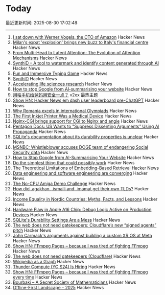 # Today

最近更新时间: 2025-08-30 17:02:48

--- 
1. [I sat down with Werner Vogels, the CTO of Amazon](https://everton.xyz/i-sat-down-with-werner-vogels/) Hacker News
2. [Milan's expat 'explosion' brings new buzz to Italy's financial centre](https://www.ft.com/content/f33a01dc-f873-4c62-886f-f69562fb2e46) Hacker News
3. [From Multi-Head to Latent Attention: The Evolution of Attention Mechanisms](https://vinithavn.medium.com/from-multi-head-to-latent-attention-the-evolution-of-attention-mechanisms-64e3c0505f24) Hacker News
4. [SynthID – A tool to watermark and identify content generated through AI](https://deepmind.google/science/synthid/) Hacker News
5. [Fun and Immersive Typing Game](https://keybara.io) Hacker News
6. [SynthID](https://deepmind.google/science/synthid/) Hacker News
7. [Accelerating life sciences research](https://openai.com/index/accelerating-life-sciences-research-with-retro-biosciences/) Hacker News
8. [How to stop Google from AI-summarising your website](https://www.teruza.com/info-hub/how-to-stop-google-from-ai-summarising-your-website) Hacker News
9. [用啥手机给爸妈用安全一点？](https://www.v2ex.com/t/1155914) v2ex 最热主题
10. [Show HN: Hacker News em dash user leaderboard pre-ChatGPT](https://www.gally.net/miscellaneous/hn-em-dash-user-leaderboard.html) Hacker News
11. [Why Romania excels in international Olympiads](https://www.palladiummag.com/2025/08/29/why-romania-excels-in-international-olympiads/) Hacker News
12. [The First Inkjet Printer Was a Medical Device](https://spectrum.ieee.org/rune-elmqvist) Hacker News
13. [Nginx-CGI brings support for CGI to Nginx and angie](https://github.com/pjincz/nginx-cgi) Hacker News
14. [Pentagon Docs: US Wants to "Suppress Dissenting Arguments" Using AI Propaganda](https://theintercept.com/2025/08/25/pentagon-military-ai-propaganda-influence/) Hacker News
15. [SQLite's documentation about its durability properties is unclear](https://www.agwa.name/blog/post/sqlite_durability) Hacker News
16. [MSNBC: Whistleblower accuses DOGE team of endangering Social Security data](https://whistleblower.org/in-the-news/msnbc-whistleblower-accuses-doge-team-of-endangering-critical-social-security-data/) Hacker News
17. [How to Stop Google from AI-Summarising Your Website](https://www.teruza.com/info-hub/how-to-stop-google-from-ai-summarising-your-website) Hacker News
18. [Do the simplest thing that could possibly work](https://www.seangoedecke.com/the-simplest-thing-that-could-possibly-work/) Hacker News
19. [The Theoretical Limitations of Embedding-Based Retrieval](https://arxiv.org/abs/2508.21038) Hacker News
20. [Data engineering and software engineering are converging](https://clickhouse.com/blog/eight-principles-of-great-developer-experience-for-data-infrastructure) Hacker News
21. [The No-CPU Amiga Demo Challenge](https://github.com/askeksa/NoCpuChallenge) Hacker News
22. [How did .agakhan, .ismaili and .imamat get their own TLDs?](https://data.iana.org/TLD/tlds-alpha-by-domain.txt) Hacker News
23. [Income Equality in Nordic Countries: Myths, Facts, and Lessons](https://www.aeaweb.org/articles?id=10.1257/jel.20251636) Hacker News
24. [Hardware Flaw in Apple A16 Chip: Debug Logic Active on Production Devices](https://github.com/JGoyd/A16-FuseBypass) Hacker News
25. [SQLite's Durability Settings Are a Mess](https://www.agwa.name/blog/post/sqlite_durability) Hacker News
26. [The web does not need gatekeepers: Cloudflare’s new “signed agents” pitch](https://positiveblue.substack.com/p/the-web-does-not-need-gatekeepers) Hacker News
27. [John Carmack's arguments against building a custom XR OS at Meta](https://twitter.com/ID_AA_Carmack/status/1961172409920491849) Hacker News
28. [Show HN: FFmpeg Pages – because I was tired of fighting FFmpeg](https://ffmpegs.pages.dev/) Hacker News
29. [The web does not need gatekeepers (Cloudflare)](https://positiveblue.substack.com/p/the-web-does-not-need-gatekeepers) Hacker News
30. [Wikipedia as a Graph](https://wikigrapher.com/paths) Hacker News
31. [Thunder Compute (YC S24) Is Hiring](https://www.ycombinator.com/companies/thunder-compute/jobs/sS6QzTi-founding-developer-advocate-contract-to-hire) Hacker News
32. [Show HN: FFmpeg Pages – because I was tired of fighting FFmpeg every time](https://ffmpegs.pages.dev/) Hacker News
33. [Bourbaki – A Secret Society of Mathematicians](https://books.google.com/books/about/Bourbaki.html) Hacker News
34. [Offline-First Landscape – 2025](https://marcoapp.io/blog/offline-first-landscape) Hacker News
